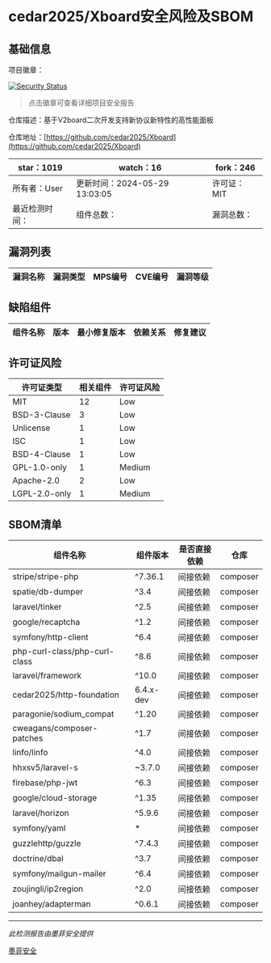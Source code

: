 # cedar2025/Xboard安全风险及SBOM

## 基础信息

项目徽章：

[![Security Status](https://www.murphysec.com/platform3/v31/badge/1796253019475623937.svg)](https://www.murphysec.com/console/report/1731748267798519808/1796253019475623937)

> 点击徽章可查看详细项目安全报告

仓库描述：基于V2board二次开发支持新协议新特性的高性能面板

仓库地址：[https://github.com/cedar2025/Xboard](https://github.com/cedar2025/Xboard)

| star：1019 | watch：16 | fork：246 |
| ----------- | -------------- | ------------ |
| 所有者：User | 更新时间：2024-05-29 13:03:05 | 许可证：MIT |
| 最近检测时间： | 组件总数： | 漏洞总数： |




## 漏洞列表

| 漏洞名称 | 漏洞类型 | MPS编号 | CVE编号 | 漏洞等级 |
| ------- | ------ | ------- | ------ | ----- |





## 缺陷组件

| 组件名称 | 版本 | 最小修复版本 | 依赖关系 | 修复建议 |
| -------- | ---- | ------------ | -------- | -------- |





## 许可证风险

| 许可证类型 | 相关组件 | 许可证风险 |
| ---------- | -------- | ---------- |
|MIT|12|Low|
|BSD-3-Clause|3|Low|
|Unlicense|1|Low|
|ISC|1|Low|
|BSD-4-Clause|1|Low|
|GPL-1.0-only|1|Medium|
|Apache-2.0|2|Low|
|LGPL-2.0-only|1|Medium|




## SBOM清单

| 组件名称 | 组件版本 | 是否直接依赖 | 仓库 |
| -------- | -------- | ------------ | ---- |
|stripe/stripe-php|^7.36.1|间接依赖|composer|
|spatie/db-dumper|^3.4|间接依赖|composer|
|laravel/tinker|^2.5|间接依赖|composer|
|google/recaptcha|^1.2|间接依赖|composer|
|symfony/http-client|^6.4|间接依赖|composer|
|php-curl-class/php-curl-class|^8.6|间接依赖|composer|
|laravel/framework|^10.0|间接依赖|composer|
|cedar2025/http-foundation|6.4.x-dev|间接依赖|composer|
|paragonie/sodium_compat|^1.20|间接依赖|composer|
|cweagans/composer-patches|^1.7|间接依赖|composer|
|linfo/linfo|^4.0|间接依赖|composer|
|hhxsv5/laravel-s|~3.7.0|间接依赖|composer|
|firebase/php-jwt|^6.3|间接依赖|composer|
|google/cloud-storage|^1.35|间接依赖|composer|
|laravel/horizon|^5.9.6|间接依赖|composer|
|symfony/yaml|*|间接依赖|composer|
|guzzlehttp/guzzle|^7.4.3|间接依赖|composer|
|doctrine/dbal|^3.7|间接依赖|composer|
|symfony/mailgun-mailer|^6.4|间接依赖|composer|
|zoujingli/ip2region|^2.0|间接依赖|composer|
|joanhey/adapterman|^0.6.1|间接依赖|composer|


------

*此检测报告由墨菲安全提供*

[墨菲安全](www.murphysec.com)